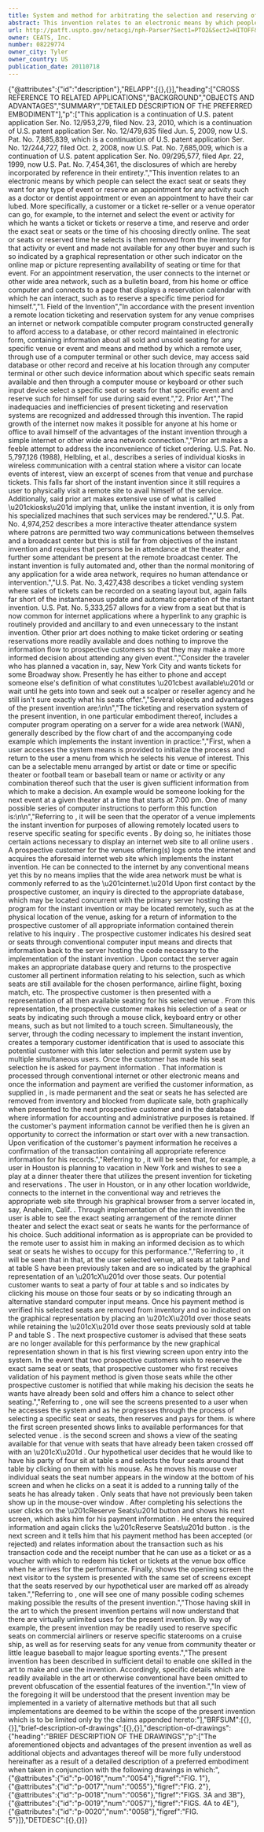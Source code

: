 ```yaml
---
title: System and method for arbitrating the selection and reserving of airline seats
abstract: This invention relates to an electronic means by which people can select the exact seat or seats they want for any type of event or reserve an appointment for any activity. More specifically, a customer or a ticket re-seller or a venue operator can go, for example, to the internet and select the event or activity for which he wants a ticket or tickets or reserve a time and reserve and order the exact seat or seats or the time of his choosing directly online. The seat or seats or reserved time he selects is then removed from the inventory for that activity or event and made not available for any other buyer and such is so indicated by a graphical representation or other such indicator on the online map or picture representing availability of seating or time for that event.
url: http://patft.uspto.gov/netacgi/nph-Parser?Sect1=PTO2&Sect2=HITOFF&p=1&u=%2Fnetahtml%2FPTO%2Fsearch-adv.htm&r=1&f=G&l=50&d=PALL&S1=08229774&OS=08229774&RS=08229774
owner: CEATS, Inc.
number: 08229774
owner_city: Tyler
owner_country: US
publication_date: 20110718
---
```


{"@attributes":{"id":"description"},"RELAPP":[{},{}],"heading":["CROSS REFERENCE TO RELATED APPLICATIONS","BACKGROUND","OBJECTS AND ADVANTAGES","SUMMARY","DETAILED DESCRIPTION OF THE PREFERRED EMBODIMENT"],"p":["This application is a continuation of U.S. patent application Ser. No. 12\/953,279, filed Nov. 23, 2010, which is a continuation of U.S. patent application Ser. No. 12\/479,635 filed Jun. 5, 2009, now U.S. Pat. No. 7,885,839, which is a continuation of U.S. patent application Ser. No. 12\/244,727, filed Oct. 2, 2008, now U.S. Pat. No. 7,685,009, which is a continuation of U.S. patent application Ser. No. 09\/295,577, filed Apr. 22, 1999, now U.S. Pat. No. 7,454,361, the disclosures of which are hereby incorporated by reference in their entirety.","This invention relates to an electronic means by which people can select the exact seat or seats they want for any type of event or reserve an appointment for any activity such as a doctor or dentist appointment or even an appointment to have their car lubed. More specifically, a customer or a ticket re-seller or a venue operator can go, for example, to the internet and select the event or activity for which he wants a ticket or tickets or reserve a time, and reserve and order the exact seat or seats or the time of his choosing directly online. The seat or seats or reserved time he selects is then removed from the inventory for that activity or event and made not available for any other buyer and such is so indicated by a graphical representation or other such indicator on the online map or picture representing availability of seating or time for that event. For an appointment reservation, the user connects to the internet or other wide area network, such as a bulletin board, from his home or office computer and connects to a page that displays a reservation calendar with which he can interact, such as to reserve a specific time period for himself.","1. Field of the Invention","In accordance with the present invention a remote location ticketing and reservation system for any venue comprises an internet or network compatible computer program constructed generally to afford access to a database, or other record maintained in electronic form, containing information about all sold and unsold seating for any specific venue or event and means and method by which a remote user, through use of a computer terminal or other such device, may access said database or other record and receive at his location through any computer terminal or other such device information about which specific seats remain available and then through a computer mouse or keyboard or other such input device select a specific seat or seats for that specific event and reserve such for himself for use during said event.","2. Prior Art","The inadequacies and inefficiencies of present ticketing and reservation systems are recognized and addressed through this invention. The rapid growth of the internet now makes it possible for anyone at his home or office to avail himself of the advantages of the instant invention through a simple internet or other wide area network connection.","Prior art makes a feeble attempt to address the inconvenience of ticket ordering. U.S. Pat. No. 5,797,126 (1988), Helbling, et al., describes a series of individual kiosks in wireless communication with a central station where a visitor can locate events of interest, view an excerpt of scenes from that venue and purchase tickets. This falls far short of the instant invention since it still requires a user to physically visit a remote site to avail himself of the service. Additionally, said prior art makes extensive use of what is called \u201ckiosks\u201d implying that, unlike the instant invention, it is only from his specialized machines that such services may be rendered.","U.S. Pat. No. 4,974,252 describes a more interactive theater attendance system where patrons are permitted two way communications between themselves and a broadcast center but this is still far from objectives of the instant invention and requires that persons be in attendance at the theater and, further some attendant be present at the remote broadcast center. The instant invention is fully automated and, other than the normal monitoring of any application for a wide area network, requires no human attendance or intervention.","U.S. Pat. No. 3,427,438 describes a ticket vending system where sales of tickets can be recorded on a seating layout but, again falls far short of the instantaneous update and automatic operation of the instant invention. U.S. Pat. No. 5,333,257 allows for a view from a seat but that is now common for internet applications where a hyperlink to any graphic is routinely provided and ancillary to and even unnecessary to the instant invention. Other prior art does nothing to make ticket ordering or seating reservations more readily available and does nothing to improve the information flow to prospective customers so that they may make a more informed decision about attending any given event.","Consider the traveler who has planned a vacation in, say, New York City and wants tickets for some Broadway show. Presently he has either to phone and accept someone else's definition of what constitutes \u201cbest available\u201d or wait until he gets into town and seek out a scalper or reseller agency and he still isn't sure exactly what his seats offer.","Several objects and advantages of the present invention are:\n\n","The ticketing and reservation system of the present invention, in one particular embodiment thereof, includes a computer program operating on a server for a wide area network (WAN), generally described by the flow chart of  and the accompanying code example which implements the instant invention in practice:","First, when a user accesses the system means is provided to initialize the process and return to the user a menu from which he selects his venue of interest. This can be a selectable menu arranged by artist or date or time or specific theater or football team or baseball team or name or activity or any combination thereof such that the user is given sufficient information from which to make a decision. An example would be someone looking for the next event at a given theater at a time that starts at 7:00 pm. One of many possible series of computer instructions to perform this function is:\n\n","Referring to , it will be seen that the operator of a venue implements the instant invention for purposes of allowing remotely located users to reserve specific seating for specific events . By doing so, he initiates those certain actions necessary to display an internet web site to all online users . A prospective customer for the venues offering(s) logs onto the internet  and acquires the aforesaid internet web site  which implements the instant invention. He can be connected to the internet by any conventional means yet this by no means implies that the wide area network must be what is commonly referred to as the \u201cinternet.\u201d Upon first contact by the prospective customer, an inquiry is directed to the appropriate database, which may be located concurrent with the primary server hosting the program for the instant invention or may be located remotely, such as at the physical location of the venue, asking for a return of information to the prospective customer of all appropriate information contained therein relative to his inquiry . The prospective customer indicates his desired seat or seats through conventional computer input means and directs that information back to the server hosting the code necessary to the implementation of the instant invention . Upon contact  the server again makes an appropriate database query and returns to the prospective customer all pertinent information relating to his selection, such as which seats are still available for the chosen performance, airline flight, boxing match, etc. The prospective customer is then presented with a representation of all then available seating for his selected venue . From this representation, the prospective customer makes his selection of a seat or seats by indicating such through a mouse click, keyboard entry or other means, such as but not limited to a touch screen. Simultaneously, the server, through the coding necessary to implement the instant invention, creates a temporary customer identification  that is used to associate this potential customer with this later selection and permit system use by multiple simultaneous users. Once the customer has made his seat selection he is asked for payment information . That information is processed through conventional internet or other electronic means and once the information and payment are verified the customer information, as supplied in , is made permanent and the seat or seats he has selected are removed from inventory and blocked from duplicate sale, both graphically when presented to the next prospective customer and in the database where information for accounting and administrative purposes is retained. If the customer's payment information cannot be verified then he is given an opportunity to correct the information or start over with a new transaction. Upon verification of the customer's payment information he receives a confirmation of the transaction  containing all appropriate reference information for his records.","Referring to , it will be seen that, for example, a user in Houston  is planning to vacation in New York and wishes to see a play at a dinner theater there that utilizes the present invention for ticketing and reservations . The user in Houston, or in any other location worldwide, connects to the internet in the conventional way and retrieves the appropriate web site through his graphical browser from a server located in, say, Anaheim, Calif. . Through implementation of the instant invention the user is able to see the exact seating arrangement of the remote dinner theater and select the exact seat or seats he wants for the performance of his choice. Such additional information as is appropriate can be provided to the remote user to assist him in making an informed decision as to which seat or seats he wishes to occupy for this performance.","Referring to , it will be seen that in  that, at the user selected venue, all seats at table P  and at table S  have been previously taken and are so indicated by the graphical representation of an \u201cX\u201d over those seats. Our potential customer wants to seat a party of four at table s  and so indicates by clicking his mouse on those four seats or by so indicating through an alternative standard computer input means. Once his payment method is verified his selected seats are removed from inventory and so indicated on the graphical representation by placing an \u201cX\u201d over those seats  while retaining the \u201cX\u201d over those seats previously sold at table P  and table S . The next prospective customer is advised that these seats are no longer available for this performance by the new graphical representation shown in  that is his first viewing screen upon entry into the system. In the event that two prospective customers wish to reserve the exact same seat or seats, that prospective customer who first receives validation of his payment method is given those seats while the other prospective customer is notified that while making his decision the seats he wants have already been sold and offers him a chance to select other seating.","Referring to , one will see the screens presented to a user when he accesses the system and as he progresses through the process of selecting a specific seat or seats, then reserves and pays for them.  is where the first screen presented shows links to available performances for that selected venue .  is the second screen  and shows a view of the seating available for that venue with seats that have already been taken crossed off with an \u201cX\u201d . Our hypothetical user decides that he would like to have his party of four sit at table s  and selects the four seats around that table by clicking on them with his mouse. As he moves his mouse over individual seats the seat number appears in the window at the bottom of his screen  and when he clicks on a seat it is added to a running tally of the seats he has already taken . Only seats that have not previously been taken show up in the mouse-over window . After completing his selections the user clicks on the \u201cReserve Seats\u201d button and  shows his next screen, which asks him for his payment information . He enters the required information and again clicks the \u201cReserve Seats\u201d button .  is the next screen and it tells him that his payment method has been accepted (or rejected) and relates information about the transaction  such as his transaction code and the receipt number that he can use as a ticket or as a voucher with which to redeem his ticket or tickets at the venue box office when he arrives for the performance. Finally,  shows the opening screen the next visitor to the system is presented with the same set of screens except that the seats reserved by our hypothetical user  are marked off as already taken.","Referring to , one will see one of many possible coding schemes making possible the results of the present invention.","Those having skill in the art to which the present invention pertains will now understand that there are virtually unlimited uses for the present invention. By way of example, the present invention may be readily used to reserve specific seats on commercial airliners or reserve specific staterooms on a cruise ship, as well as for reserving seats for any venue from community theater or little league baseball to major league sporting events.","The present invention has been described in sufficient detail to enable one skilled in the art to make and use the invention. Accordingly, specific details which are readily available in the art or otherwise conventional have been omitted to prevent obfuscation of the essential features of the invention.","In view of the foregoing it will be understood that the present invention may be implemented in a variety of alternative methods but that all such implementations are deemed to be within the scope of the present invention which is to be limited only by the claims appended hereto:"],"BRFSUM":[{},{}],"brief-description-of-drawings":[{},{}],"description-of-drawings":{"heading":"BRIEF DESCRIPTION OF THE DRAWINGS","p":["The aforementioned objects and advantages of the present invention as well as additional objects and advantages thereof will be more fully understood hereinafter as a result of a detailed description of a preferred embodiment when taken in conjunction with the following drawings in which:",{"@attributes":{"id":"p-0016","num":"0054"},"figref":"FIG. 1"},{"@attributes":{"id":"p-0017","num":"0055"},"figref":"FIG. 2"},{"@attributes":{"id":"p-0018","num":"0056"},"figref":"FIGS. 3A and 3B"},{"@attributes":{"id":"p-0019","num":"0057"},"figref":"FIGS. 4A to 4E"},{"@attributes":{"id":"p-0020","num":"0058"},"figref":"FIG. 5"}]},"DETDESC":[{},{}]}
